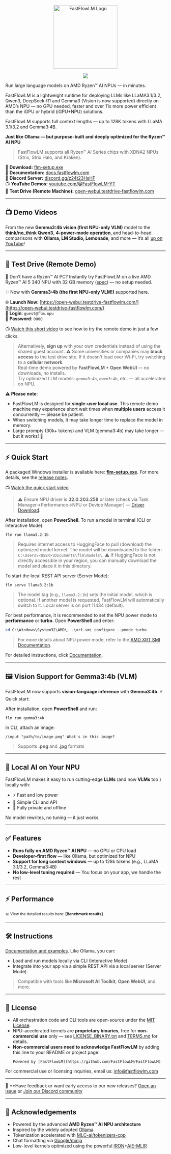 <p align="center">
  <a href="https://www.fastflowlm.com" target="_blank">
    <img src="assets/logo.png" alt="FastFlowLM Logo" width="200"/>
  </a>
</p>

<p align="center">
  <img src="https://img.shields.io/badge/NPU-Optimized-red" />
</p>

Run large language models on AMD Ryzen™ AI NPUs — in minutes.

FastFlowLM is a lightweight runtime for deploying LLMs like LLaMA3.1/3.2, Qwen3, DeepSeek-R1 and Gemma3 (Vision is now supported) directly on AMD’s NPU — no GPU needed, faster and over 11x more power efficient than the iGPU or hybrid (iGPU+NPU) solutions.

FastFlowLM supports full context lengths — up to 128K tokens with LLaMA 3.1/3.2 and Gemma3:4B.

**Just like Ollama — but purpose-built and deeply optimized for the Ryzen™ AI NPU**

> FastFlowLM supports all Ryzen™ AI Series chips with XDNA2 NPUs (Strix, Strix Halo, and Kraken).

🔧 **Download:** [flm-setup.exe](https://github.com/FastFlowLM/FastFlowLM/releases/latest/download/flm-setup.exe)  
📘 **Documentation:** [docs.fastflowlm.com](https://docs.fastflowlm.com)  
💬 **Discord Server:** [discord.gg/z24t23HsHF](https://discord.gg/z24t23HsHF)  
📺 **YouTube Demos:** [youtube.com/@FastFlowLM-YT](https://www.youtube.com/@FastFlowLM-YT)  
🧪 **Test Drive (Remote Machine):** [open-webui.testdrive-fastflowlm.com](https://open-webui.testdrive-fastflowlm.com/)

---

## 📺 Demo Videos

<!-- **🎥 Check out our demo videos!**   -->
From the new **Gemma3:4b vision (first NPU-only VLM)** model to the **think/no_think Qwen3**, **4-power-mode operation**, and head-to-head comparisons with **Ollama, LM Studio, Lemonade**, and more — it’s all [up on YouTube](https://youtu.be/9QipiMg5Yz8?list=PLf87s9UUZrJp4r3JM4NliPEsYuJNNqFAJ)!


<!-- FastFlowLM vs AMD’s official stack (Ryzen™ AI software 1.4) — **real-time speedup and power efficiency**: 

- Same prompt (length: 1835 tokens), same model (LLaMA 3.2 1B model; weights int4; activation bf16), running on the same machine (AMD Ryzen™ AI 5 340 NPU with 32 GB SO-DIMM DDR5 5600 MHz memory)
- Real-time CPU, iGPU, NPU usage, and power consumption shown (Windows task manager + HWINFO)

<table>
  <tr>
    <td valign="top">
      <h4>🔹 FastFlowLM vs Ryzen™ AI SW 1.4 (NPU-only)</h4>
      <a href="https://youtu.be/kv31FZ_q0_I?list=PLf87s9UUZrJp4r3JM4NliPEsYuJNNqFAJ">
        <img src="https://img.youtube.com/vi/kv31FZ_q0_I/0.jpg" alt="Demo: FastFlowLM vs OGA" width="320">
      </a>
    </td>
    <td valign="top">
      <h4>🔹 FastFlowLM vs Ryzen™ AI SW 1.4 (Hybrid)</h4>
      <a href="https://youtu.be/PFjH-L_Kr0w?list=PLf87s9UUZrJp4r3JM4NliPEsYuJNNqFAJ">
        <img src="https://img.youtube.com/vi/PFjH-L_Kr0w/0.jpg" alt="Demo: FastFlowLM vs GAIA" width="320">
      </a>
    </td>
  </tr>
</table> -->

<!-- 🎥 Demo videos (e.g., the new gemma3:4b visoin, think/no_think qwen3 model, 4 power mode operation, etc.) and comparisons with Ollama, LM Studio, Lemonade, etc. can be found [here on YouTube](https://www.youtube.com/watch?v=OZuLQcmFe9A&list=PLf87s9UUZrJp4r3JM4NliPEsYuJNNqFAJ). -->

---

## 🧪 Test Drive (Remote Demo)

🚀 Don’t have a Ryzen™ AI PC? Instantly try FastFlowLM on a live AMD Ryzen™ AI 5 340 NPU with 32 GB memory ([spec](https://www.amazon.com/4X4-BOX-AI340-Display-Support-Copilot/dp/B0F2GFLF67/ref=sr_1_5?crid=1X16RDUCQ2497&dib=eyJ2IjoiMSJ9.C5GS4xMl_kkJ7Yr6dNFi6g.Dfj_l9Dk1yuIBjppqmKSqNAAPQc1F4Mu3zJ9-MDlszw&dib_tag=se&keywords=4x4+box+ai340&qid=1752010554&sprefix=www.amazon.com%2F4X4-BOX-AI340%2Caps%2C176&sr=8-5)) — no setup needed.  

✨ Now with **Gemma3:4b (the first NPU-only VLM!)** supported here.  

🌐 **Launch Now**: [https://open-webui.testdrive-fastflowlm.com/](https://open-webui.testdrive-fastflowlm.com/)  
🔐 **Login**: `guest@flm.npu`  
🔑 **Password**: `0000`

📺 [Watch this short video](https://www.youtube.com/watch?v=0AhkX2ZLu7Y&list=PLf87s9UUZrJp4r3JM4NliPEsYuJNNqFAJ&index=2) to see how to try the remote demo in just a few clicks.

> Alternatively, **sign up** with your own credentials instead of using the shared guest account.
> ⚠️ Some universities or companies may **block access** to the test drive site. If it doesn't load over Wi-Fi, try switching to a **cellular network**.  
> Real-time demo powered by **FastFlowLM + Open WebUI** — no downloads, no installs.  
> Try optimized LLM models: `gemma3:4b`, `qwen3:4b`, etc. — all accelerated on NPU.

⚠️ **Please note**:  
- FastFlowLM is designed for **single-user local use**. This remote demo machine may experience short wait times when **multiple users** access it concurrently — please be patient.
- When switching models, it may take longer time to replace the model in memory.
- Large prompts (30k+ tokens) and VLM (gemma3:4b) may take longer — but it works! 🙂

---

## ⚡ Quick Start

A packaged Windows installer is available here: [**flm-setup.exe**](https://github.com/FastFlowLM/FastFlowLM/releases/latest/download/flm-setup.exe). For more details, see the [release notes](https://github.com/FastFlowLM/FastFlowLM/releases/).

📺 [Watch the quick start video](https://www.youtube.com/watch?v=YkwFQ9-cc3I&list=PLf87s9UUZrJp4r3JM4NliPEsYuJNNqFAJ)

> ⚠️ Ensure NPU driver is **32.0.203.258** or later (check via Task Manager→Performance→NPU or Device Manager) — [Driver Download](https://www.amd.com/en/support).

After installation, open **PowerShell**. To run a model in terminal (CLI or Interactive Mode):
```
flm run llama3.2:1b
```
> Requires internet access to HuggingFace to pull (download) the optimized model kernel. The model will be downloaded to the folder: ``C:\Users\<USER>\Documents\flm\models\``. ⚠️ If HuggingFace is not directly accessible in your region, you can manually download the model and place it in this directory.

To start the local REST API server (Server Mode):
```
flm serve llama3.2:1b
```
> The model tag (e.g., `llama3.2:1b`) sets the initial model, which is optional. If another model is requested, FastFlowLM will automatically switch to it. Local server is on port 11434 (default).

For best performance, it is recommended to set the NPU power mode to **performance** or **turbo**. Open **PowerShell** and enter:
```powershell
cd C:\Windows\System32\AMD\; .\xrt-smi configure --pmode turbo
```
> For more details about NPU power mode, refer to the [AMD XRT SMI Documentation](https://ryzenai.docs.amd.com/en/latest/xrt_smi.html).

For detailed instructions, click [Documentation](https://docs.fastflowlm.com/).

---

## 🖼️ Vision Support for Gemma3:4b (VLM)  

FastFlowLM now supports **vision-language inference** with **Gemma3:4b**. ⚡ Quick start:  

After installation, open **PowerShell** and run:
```
flm run gemma3:4b
```

In CLI, attach an image:
```
/input "path/to/image.png" What's in this image?
```

> Supports **.png** and **.jpg** formats  

---

## 🧠 Local AI on Your NPU

FastFlowLM makes it easy to run cutting-edge **LLMs** (and now **VLMs** too ) locally with:
- ⚡ Fast and low power
- 🧰 Simple CLI and API
- 🔐 Fully private and offline

No model rewrites, no tuning — it just works.

---

## ✅ Features

- **Runs fully on AMD Ryzen™ AI NPU** — no GPU or CPU load  
- **Developer-first flow** — like Ollama, but optimized for NPU  
- **Support for long context windows** — up to 128k tokens (e.g., LLaMA 3.1/3.2, Gemma3:4B)  
- **No low-level tuning required** — You focus on your app, we handle the rest

---

## ⚡ Performance

<!-- Compared to AMD Ryzen™ AI Software 1.4 (GAIA or Lemonade):

### LLM Decoding Speed (TPS: Tokens per Second)
- 🚀 Up to **14.2× faster** vs NPU-only baseline  
- 🚀 Up to **16.2× faster** vs hybrid iGPU+NPU baseline

### Power Efficiency
- 🔋 Up to **2.66× more efficient in decoding** vs NPU-only  
- 🔋 Up to **11.38× more efficient in decoding** vs hybrid  
- 🔋 Up to **3.4× more efficient in prefill** vs NPU-only or hybrid

### Latency
- ⏱️ **Matches or exceeds** TTFT (Time to First Token) of NPU-only or hybrid mode -->

<!-- ### Benchmarks -->
<p style="font-size:85%; margin:0;">
📊 View the detailed results here:
<a href="https://docs.fastflowlm.com/benchmarks/" style="text-decoration:none;">
<strong>[Benchmark results]</strong>
</a>
</p>

---

## 🛠️ Instructions

[Documentation and examples](https://docs.fastflowlm.com/). Like Ollama, you can:
- Load and run models locally via CLI (Interactive Mode)
- Integrate into your app via a simple REST API via a local server (Server Mode)
> Compatible with tools like **Microsoft AI Toolkit**, **Open WebUI**, and more.

---

## 📄 License

- All orchestration code and CLI tools are open-source under the [MIT License](./LICENSE_RUNTIME.txt).
- NPU-accelerated kernels are **proprietary binaries**, free for **non-commercial use** only — see [LICENSE_BINARY.txt](./LICENSE_BINARY.txt) and [TERMS.md](./TERMS.md) for details.
- **Non-commercial users need to acknowledge FastFlowLM** by adding this line to your README or project page:  
  ```
  Powered by [FastFlowLM](https://github.com/FastFlowLM/FastFlowLM)
  ```
For commercial use or licensing inquiries, email us: info@fastflowlm.com

---

💬 **Have feedback or want early access to our new releases? [Open an issue](https://github.com/fastflowlm/fastflowlm/issues/new) or [Join our Discord community](https://discord.gg/z24t23HsHF)

---

## 🙏 Acknowledgements

- Powered by the advanced **AMD Ryzen™ AI NPU architecture**
- Inspired by the widely adopted [Ollama](https://github.com/ollama/ollama)
- Tokenization accelerated with [MLC-ai/tokenizers-cpp](https://github.com/mlc-ai/tokenizers-cpp)
- Chat formatting via [Google/minja](https://github.com/google/minja)
- Low-level kernels optimized using the powerful [IRON](https://github.com/Xilinx/mlir-aie/tree/main/programming_guide)+[AIE-MLIR](https://github.com/Xilinx/mlir-aie/tree/main/mlir_tutorials)
